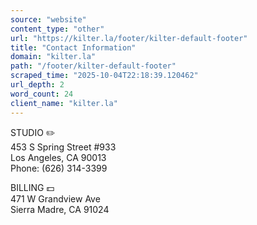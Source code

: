 ```yaml
---
source: "website"
content_type: "other"
url: "https://kilter.la/footer/kilter-default-footer"
title: "Contact Information"
domain: "kilter.la"
path: "/footer/kilter-default-footer"
scraped_time: "2025-10-04T22:18:39.120462"
url_depth: 2
word_count: 24
client_name: "kilter.la"
---
```


STUDIO ✏️  
453 S Spring Street #933  
Los Angeles, CA 90013  
Phone: (626) 314-3399  

BILLING 💵  
471 W Grandview Ave  
Sierra Madre, CA 91024